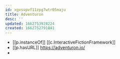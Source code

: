 ```yaml
---
id: xgvsvpvf11zpg7wtr05maju
title: Adventuron
desc: ''
updated: 1662753928224
created: 1662752791841
---
```


- [[p.instanceOf]] [[c.InteractiveFictionFramework]]
- [[p.hasURL]] https://adventuron.io/
- 